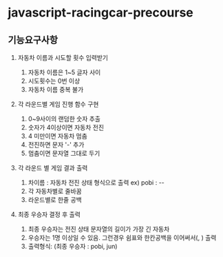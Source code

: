 # javascript-racingcar-precourse

## 기능요구사항

1. 자동차 이름과 시도할 횟수 입력받기
   1. 자동차 이름은 1~5 글자 사이
   2. 시도횟수는 0번 이상
   3. 자동차 이름 중복 불가

2. 각 라운드별 게임 진행 함수 구현
   1. 0~9사이의 랜덤한 숫자 추출
   2. 숫자가 4이상이면 자동차 전진
   3. 4 미만이면 자동차 멈춤
   4. 전진하면 문자 '-' 추가
   5. 멈춤이면 문자열 그대로 두기

3. 각 라운드 별 게임 결과 출력
   1. 차이름 : 자동차 전진 상태 형식으로 출력 ex) pobi : --
   2. 각 자동차별로 줄바꿈
   3. 라운드별로 한줄 공백

4. 최종 우승자 결정 후 출력
   1. 최종 우승자는 전진 상태 문자열의 길이가 가장 긴 자동차
   2. 우승자는 1명 이상일 수 있음. 그런경우 쉼표와 한칸공백을 이어써서(, ) 출력
   3. 출력형식: (최종 우승자 : pobi, jun)